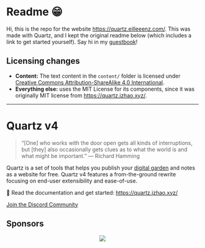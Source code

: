 # Readme 😁

Hi, this is the repo for the website https://quartz.eilleeenz.com/. This was made with Quartz, and I kept the original readme below (which includes a link to get started yourself). Say hi in my [guestbook](https://github.com/fanteastick/quartz-test/discussions/21)! 

## Licensing changes
- **Content:** The text content in the `content/` folder is licensed under [Creative Commons Attribution-ShareAlike 4.0 International](https://creativecommons.org/licenses/by-sa/4.0/). 
- **Everything else:** uses the MIT License for its components, since it was originally MIT license from https://quartz.jzhao.xyz/. 

---

# Quartz v4

> “[One] who works with the door open gets all kinds of interruptions, but [they] also occasionally gets clues as to what the world is and what might be important.” — Richard Hamming

Quartz is a set of tools that helps you publish your [digital garden](https://jzhao.xyz/posts/networked-thought) and notes as a website for free.
Quartz v4 features a from-the-ground rewrite focusing on end-user extensibility and ease-of-use.

🔗 Read the documentation and get started: https://quartz.jzhao.xyz/

[Join the Discord Community](https://discord.gg/cRFFHYye7t)

## Sponsors

<p align="center">
  <a href="https://github.com/sponsors/jackyzha0">
    <img src="https://cdn.jsdelivr.net/gh/jackyzha0/jackyzha0/sponsorkit/sponsors.svg" />
  </a>
</p>
